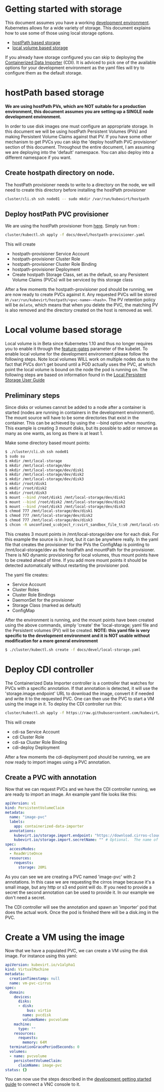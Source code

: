 # Getting started with storage

This document assumes you have a working [development environment](https://github.com/kubevirt/kubevirt/blob/master/docs/getting-started.md). Kubernetes allows for a wide variety of storage. This document explains how to use some of those using local storage options.

- [hostPath based storage](#hostpath-based-storage)
- [local volume based storage](#local-volume-based-storage)

If you already have storage configured you can skip to deploying the [Containerized Data Importer](#deploy-cdi-controller) (CDI). It is adviced to pick one of the available options for your development environment as the yaml files will try to configure them as the default storage.

# hostPath based storage
**We are using hostPath PVs, which are NOT suitable for a production environment, this document assumes you are setting up a SINGLE node development environment.**

In order to use disk images one must configure an appropriate storage. In this document we will be using hostPath Persistent Volumes (PVs) and making Persistent Volume Claims against that PV. If you have some other mechanism to get PVCs you can skip the 'deploy hostPath PVC provisioner' section of this document. Throughout the entire document, I am assuming we are deploying into the 'default' namespace. You can also deploy into a different namespace if you want.

## Create hostpath directory on node.
The hostPath provisioner needs to write to a directory on the node, we will need to create this directory before installing the hostPath provisioner

```bash
cluster/cli.sh ssh node01 -- sudo mkdir /var/run/kubevirt/hostpath
```

## Deploy hostPath PVC provisioner

We are using the hostPath provisioner from [here](https://github.com/MaZderMind/hostpath-provisioner). Simply run from :

```bash
cluster/kubectl.sh apply -f docs/devel/hostpath-provisioner.yaml
```

This will create
- hostpath-provisioner Service Account
- hostpath-provisioner Cluster Role
- hostpath-provisioner Cluster Role Binding
- hostpath-provisioner Deployment
- Create hostpath Storage Class, set as the default, so any Persistent Volume Claims (PVCs) will be serviced by this storage class

After a few moments the hostpath-provisioner pod should be running, we are now ready to create PVCs against it. Any requested PVCs will be stored in `/var/run/kubevirt/hostpath/<pvc-name>-<hash>`. The PV retention policy will be `delete`, which means that when you delete the PVC, the matching PV is also removed and the directory created on the host is removed as well.

# Local volume based storage

Local volume is in Beta since Kubernetes 1.10 and thus no longer requires you to enable it through the [feature-gates](https://kubernetes.io/docs/reference/command-line-tools-reference/kubelet/) parameter of the kubelet. To enable local volume for the development environment please follow the following steps. Note local volumes WILL work on multiple nodes due to the fact that PVCs don't get bound until a POD actually uses the PVC, at which point the local volume is bound on the node the pod is running on. The following steps are based on information found in the [Local Persistent Storage User Guide](https://github.com/kubernetes-incubator/external-storage/blob/master/local-volume/README.md)

## Preliminary steps

Since disks or volumes cannot be added to a node after a container is started (nodes are running in containers in the development environment). The mount source will have to be some directories that exist in the container. This can be achieved by using the --bind option when mounting. This example is creating 3 mount disks, but its possible to add or remove as many as one wants, as long as there is at least 1.

Make some directory based mount points:

```bash
$ ./cluster/cli.sh ssh node01
$ sudo su
$ mkdir /mnt/local-storage
$ mkdir /mnt/local-storage/dev
$ mkdir /mnt/local-storage/dev/disk1
$ mkdir /mnt/local-storage/dev/disk2
$ mkdir /mnt/local-storage/dev/disk3
$ mkdir /root/disk1
$ mkdir /root/disk2
$ mkdir /root/disk3
$ mount --bind /root/disk1 /mnt/local-storage/dev/disk1
$ mount --bind /root/disk2 /mnt/local-storage/dev/disk2
$ mount --bind /root/disk3 /mnt/local-storage/dev/disk3
$ chmod 777 /mnt/local-storage/dev/disk1
$ chmod 777 /mnt/local-storage/dev/disk2
$ chmod 777 /mnt/local-storage/dev/disk3
$ chcon -R unconfined_u:object_r:svirt_sandbox_file_t:s0 /mnt/local-storage/
```

This creates 3 mount points in /mnt/local-storage/dev one for each disk. For this example the source is in /root, but it can be anywhere really. In the yaml file that creates the provisioner for the PVs the ConfigMap is pointing to /mnt/local-storage/dev as the hostPath and mountPath for the provisioner. There is NO dynamic provisioning for local volumes, thus mount points have to be created ahead of time. If you add more mount points it should be detected automatically without restarting the provisioner pod.

The yaml file creates:

- Service Account
- Cluster Roles
- Cluster Role Bindings
- DaemonSet for the provisioner
- Storage Class (marked as default)
- ConfigMap

After the environment is running, and the mount points have been created using the above commands, simply 'create' the 'local-storage; yaml file and the Persistent volumes (PV) will be created. **NOTE: this yaml file is very specific to the development environment and it is NOT usable without modification for a more general environment**

```bash
$ ./cluster/kubectl.sh create -f docs/devel/local-storage.yaml
```

# Deploy CDI controller

The Containerized Data Importer controller is a controller that watches for PVCs with a specific annotation. If that annotation is detected, it will use the 'storage.image.endpoint' URL to download the image, convert it if needed and write it to the requested PVC. One can then use the PVC to start a VM using the image in it. To deploy the CDI controller run this:

```bash
cluster/kubectl.sh apply -f https://raw.githubusercontent.com/kubevirt/containerized-data-importer/master/manifests/controller/cdi-controller-deployment.yaml
```

This will create
- cdi-sa Service Account
- cdi Cluster Role
- cdi-sa Cluster Role Binding
- cdi-deploy Deployment

After a few moments the cdi-deployment pod should be running, we are now ready to import images using a PVC annotation.

## Create a PVC with annotation

Now that we can request PVCs and we have the CDI controller running, we are ready to import an image. An example yaml file looks like this:
```YAML
apiVersion: v1
kind: PersistentVolumeClaim
metadata:
  name: "image-pvc"
  labels:
    app: containerized-data-importer
  annotations:
    kubevirt.io/storage.import.endpoint: "https://download.cirros-cloud.net/0.4.0/cirros-0.4.0-x86_64-disk.img"   # Required.  Format: (http||s3)://www.myUrl.com/path/of/data
    kubevirt.io/storage.import.secretName: "" # Optional.  The name of the secret containing credentials for the data source
spec:
  accessModes:
  - ReadWriteOnce
  resources:
    requests:
      storage: 20Mi
```

As you can see we are creating a PVC named 'image-pvc' with 2 annotations. In this case we are requesting the cirros image because it's a small image, but any http or s3 end point will do. If you need to provide a secret the second annotation can be used to provide it. In our example we don't need a secret.

The CDI controller will see the annotation and spawn an 'importer' pod that does the actual work. Once the pod is finished there will be a disk.img in the PVC.

# Create a VM using the image

Now that we have a populated PVC, we can create a VM using the disk image. For instance using this yaml:
```YAML
apiVersion: kubevirt.io/v1alpha1
kind: VirtualMachine
metadata:
  creationTimestamp: null
  name: vm-pvc-cirrus
spec:
  domain:
    devices:
      disks:
      - disk:
          bus: virtio
        name: pvcdisk
        volumeName: pvcvolume
    machine:
      type: ""
    resources:
      requests:
        memory: 64M
  terminationGracePeriodSeconds: 0
  volumes:
  - name: pvcvolume
    persistentVolumeClaim:
      claimName: image-pvc
status: {}
```

You can now use the steps described in the [development getting started guide](https://github.com/kubevirt/kubevirt/blob/master/docs/getting-started.md) to connect a VNC console to it.
